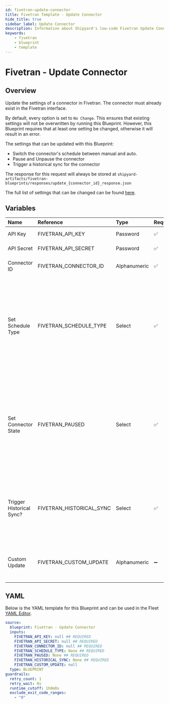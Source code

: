 ```yaml
---
id: fivetran-update-connector
title: Fivetran Template - Update Connector
hide_title: true
sidebar_label: Update Connector
description: Information about Shipyard's low-code Fivetran Update Connector blueprint. Update an existing connector's settings in Fivetran. Useful for pausing, setting manual schedules, or triggering historical syncs. 
keywords:
    - fivetran
    - blueprint
    - template
---
```


# Fivetran - Update Connector

## Overview
Update the settings of a connector in Fivetran. The connector must already exist in the Fivetran interface.

By default, every option is set to `No Change`. This ensures that existing settings will not be overwritten by running this Blueprint. However, this Blueprint requires that at least one setting be changed, otherwise it will result in an error.

The settings that can be updated with this Blueprint:
- Switch the connector's schedule between manual and auto.
- Pause and Unpause the connector
- Trigger a historical sync for the connector

The response for this request will always be stored at `shipyard-artifacts/fivetran-blueprints/responses/update_{connector_id}_response.json`

The full list of settings that can be changed can be found [here](https://fivetran.com/docs/rest-api/connectors#modifyaconnector).

## Variables

| Name | Reference | Type | Required | Default | Options | Description |
|:-----|:----------|:-----|:---------|:--------|:--------|:------------|
| API Key | FIVETRAN_API_KEY  | Password |:white_check_mark: | - | - | Your account's unique API Key for Fivetran. |
| API Secret | FIVETRAN_API_SECRET  | Password |:white_check_mark: | - | - | Your account's unique API Secret for Fivetran. |
| Connector ID | FIVETRAN_CONNECTOR_ID  | Alphanumeric |:white_check_mark: | - | - | The unique ID associated with a connector. Typically two words separated by an underscore. |
| Set Schedule Type | FIVETRAN_SCHEDULE_TYPE  | Select |:white_check_mark: | `None` | No Change: `None`<br></br><br></br>Manual: `manual`<br></br><br></br>Auto: `auto`<br></br><br></br> | Set your connector's schedule to sync automatically, manually, or make no change. |
| Set Connector State | FIVETRAN_PAUSED  | Select |:white_check_mark: | `None` | No Change: `None`<br></br><br></br>Paused: `TRUE`<br></br><br></br>Enabled: `FALSE`<br></br><br></br> | Set your connector to paused, enabled, or make no change. |
| Trigger Historical Sync? | FIVETRAN_HISTORICAL_SYNC  | Select |:white_check_mark: | `None` | No Change: `None`<br></br><br></br>Yes: `TRUE`<br></br><br></br> | Set your connector to start a historical sync, or make no change. |
| Custom Update | FIVETRAN_CUSTOM_UPDATE  | Alphanumeric |:heavy_minus_sign: | - | - | Additional connector parameters you would like to update, provided in a JSON format. These can be found at https://fivetran.com/docs/rest-api/connectors#modifyaconnector |


## YAML
Below is the YAML template for this Blueprint and can be used in the Fleet [YAML Editor](../../reference/fleets/yaml-editor.md).
```yaml
source:
  blueprint: Fivetran - Update Connector
  inputs:
    FIVETRAN_API_KEY: null ## REQUIRED
    FIVETRAN_API_SECRET: null ## REQUIRED
    FIVETRAN_CONNECTOR_ID: null ## REQUIRED
    FIVETRAN_SCHEDULE_TYPE: None ## REQUIRED
    FIVETRAN_PAUSED: None ## REQUIRED
    FIVETRAN_HISTORICAL_SYNC: None ## REQUIRED
    FIVETRAN_CUSTOM_UPDATE: null 
  type: BLUEPRINT
guardrails:
  retry_count: 1
  retry_wait: 0s
  runtime_cutoff: 1h0m0s
  exclude_exit_code_ranges:
    - "0"
```
